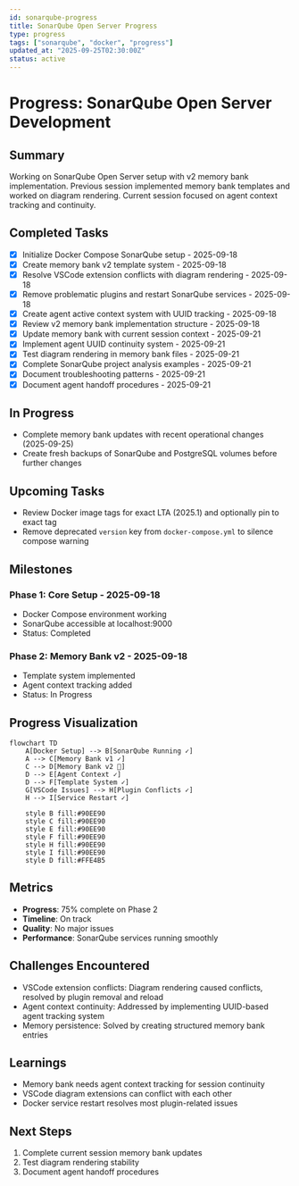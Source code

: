 ```yaml
---
id: sonarqube-progress
title: SonarQube Open Server Progress
type: progress
tags: ["sonarqube", "docker", "progress"]
updated_at: "2025-09-25T02:30:00Z"
status: active
---
```


# Progress: SonarQube Open Server Development

## Summary
Working on SonarQube Open Server setup with v2 memory bank implementation. Previous session implemented memory bank templates and worked on diagram rendering. Current session focused on agent context tracking and continuity.

## Completed Tasks
- [x] Initialize Docker Compose SonarQube setup - 2025-09-18
- [x] Create memory bank v2 template system - 2025-09-18
- [x] Resolve VSCode extension conflicts with diagram rendering - 2025-09-18
- [x] Remove problematic plugins and restart SonarQube services - 2025-09-18
- [x] Create agent active context system with UUID tracking - 2025-09-18
- [x] Review v2 memory bank implementation structure - 2025-09-18
- [x] Update memory bank with current session context - 2025-09-21
- [x] Implement agent UUID continuity system - 2025-09-21
- [x] Test diagram rendering in memory bank files - 2025-09-21
- [x] Complete SonarQube project analysis examples - 2025-09-21
- [x] Document troubleshooting patterns - 2025-09-21
- [x] Document agent handoff procedures - 2025-09-21

## In Progress
- Complete memory bank updates with recent operational changes (2025-09-25)
- Create fresh backups of SonarQube and PostgreSQL volumes before further changes

## Upcoming Tasks
- Review Docker image tags for exact LTA (2025.1) and optionally pin to exact tag
- Remove deprecated `version` key from `docker-compose.yml` to silence compose warning

## Milestones
### Phase 1: Core Setup - 2025-09-18
- Docker Compose environment working
- SonarQube accessible at localhost:9000
- Status: Completed

### Phase 2: Memory Bank v2 - 2025-09-18
- Template system implemented
- Agent context tracking added
- Status: In Progress

## Progress Visualization
```mermaid
flowchart TD
    A[Docker Setup] --> B[SonarQube Running ✓]
    A --> C[Memory Bank v1 ✓]
    C --> D[Memory Bank v2 🔄]
    D --> E[Agent Context ✓]
    D --> F[Template System ✓]
    G[VSCode Issues] --> H[Plugin Conflicts ✓]
    H --> I[Service Restart ✓]

    style B fill:#90EE90
    style C fill:#90EE90
    style E fill:#90EE90
    style F fill:#90EE90
    style H fill:#90EE90
    style I fill:#90EE90
    style D fill:#FFE4B5
```

## Metrics
- **Progress**: 75% complete on Phase 2
- **Timeline**: On track
- **Quality**: No major issues
- **Performance**: SonarQube services running smoothly

## Challenges Encountered
- VSCode extension conflicts: Diagram rendering caused conflicts, resolved by plugin removal and reload
- Agent context continuity: Addressed by implementing UUID-based agent tracking system
- Memory persistence: Solved by creating structured memory bank entries

## Learnings
- Memory bank needs agent context tracking for session continuity
- VSCode diagram extensions can conflict with each other
- Docker service restart resolves most plugin-related issues

## Next Steps
1. Complete current session memory bank updates
2. Test diagram rendering stability
3. Document agent handoff procedures